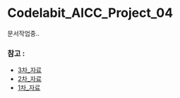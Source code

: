 # Codelabit_AICC_Project_04
문서작업중..  

### 참고 : 
- [3차_자료](https://github.com/ParkWonBin/Codelabit_AICC_Project_03)
- [2차_자료](https://github.com/ParkWonBin/Codelabit_AICC_Project_02)
- [1차_자료](https://github.com/ParkWonBin/Codelabit_AICC_Project_01)
